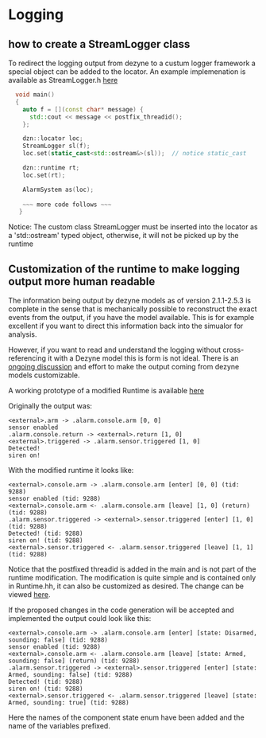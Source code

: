 # Logging 


## how to create a StreamLogger class 

To redirect the logging output from dezyne to a custum logger framework a special object can be
added to the locator. An example implemenation is available as StreamLogger.h [here](https://github.com/VerumSoftwareTools/DezyneCommunity/blob/master/examples/StreamLogger.h)

```cpp
  void main()
  {
    auto f = [](const char* message) {
      std::cout << message << postfix_threadid();
    };

    dzn::locator loc;
    StreamLogger sl(f);
    loc.set(static_cast<std::ostream&>(sl));  // notice static_cast 

    dzn::runtime rt;
    loc.set(rt);

    AlarmSystem as(loc);
    
    ~~~ more code follows ~~~
   }
```
Notice: The custom class StreamLogger must be inserted into the locator as a 'std::ostream' typed object, otherwise, it will not be picked up by the runtime
 

## Customization of the runtime to make logging output more human readable

The information being output by dezyne models as of version 2.1.1-2.5.3 is complete in the sense that is mechanically possible to reconstruct the exact events from the output, if you have the model available. This is for example excellent if you want to direct this information back into the simualor for analysis.

However, if you want to read and understand the logging without cross-referencing it with a Dezyne model this is form is not ideal.
There is an [ongoing discussion](https://github.com/janwilmans/DezyneSamples/issues/1) and effort to make the output coming from dezyne models customizable.

A working prototype of a modified Runtime is available [here](https://github.com/VerumSoftwareTools/DezyneCommunity/tree/master/logging/modified_runtime_cpp_2.5.3)

Originally the output was:

```
<external>.arm -> .alarm.console.arm [0, 0]
sensor enabled
.alarm.console.return -> <external>.return [1, 0]
<external>.triggered -> .alarm.sensor.triggered [1, 0]
Detected!
siren on!
``` 

With the modified runtime it looks like:
```
<external>.console.arm -> .alarm.console.arm [enter] [0, 0] (tid: 9288)
sensor enabled (tid: 9288)
<external>.console.arm <- .alarm.console.arm [leave] [1, 0] (return) (tid: 9288)
.alarm.sensor.triggered -> <external>.sensor.triggered [enter] [1, 0] (tid: 9288)
Detected! (tid: 9288)
siren on! (tid: 9288)
<external>.sensor.triggered <- .alarm.sensor.triggered [leave] [1, 1] (tid: 9288)
```
Notice that the postfixed threadid is added in the main and is not part of the runtime modification.
The modification is quite simple and is contained only in Runtime.hh, it can also be customized as desired.
The change can be viewed [here](https://github.com/VerumSoftwareTools/DezyneCommunity/commit/f4b331fc8e816efcef6c78cf574472a7d9ceddaf).


If the proposed changes in the code generation will be accepted and implemented the output could look like this:

```
<external>.console.arm -> .alarm.console.arm [enter] [state: Disarmed, sounding: false] (tid: 9288)
sensor enabled (tid: 9288)
<external>.console.arm <- .alarm.console.arm [leave] [state: Armed, sounding: false] (return) (tid: 9288)
.alarm.sensor.triggered -> <external>.sensor.triggered [enter] [state: Armed, sounding: false] (tid: 9288)
Detected! (tid: 9288)
siren on! (tid: 9288)
<external>.sensor.triggered <- .alarm.sensor.triggered [leave] [state: Armed, sounding: true] (tid: 9288)
```

Here the names of the component state enum have been added and the name of the variables prefixed.

